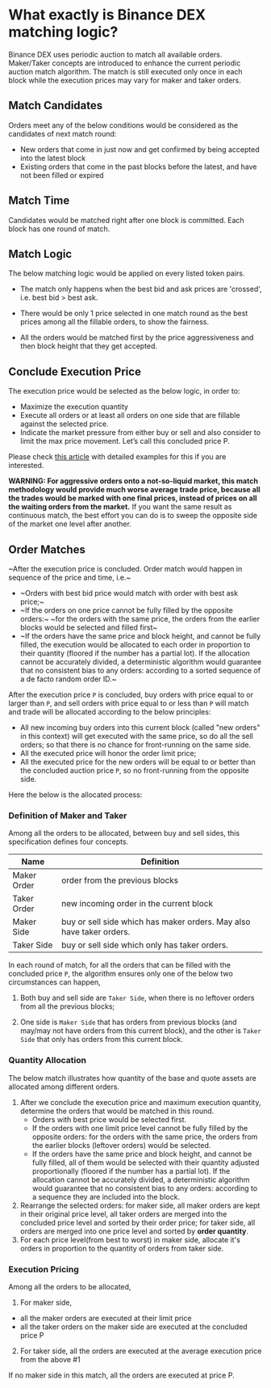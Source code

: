 # What exactly is Binance DEX matching logic?

Binance DEX uses periodic auction to match all available orders. Maker/Taker concepts are introduced to enhance the current periodic auction match algorithm. The match is still executed only once in each block while the execution prices may vary for maker and taker orders.

## Match Candidates

Orders meet any of the below conditions would be considered as the candidates of next match round:
- New orders that come in just now and get confirmed by being accepted into the latest block
- Existing orders that come in the past blocks before the latest, and have not been filled or expired

## Match Time

Candidates would be matched right after one block is committed. Each block has one round of match.

## Match Logic

The below matching logic would be applied on every listed token pairs.

- The match only happens when the best bid and ask prices are 'crossed', i.e. best bid > best ask.

- There would be only 1 price selected in one match round as the best prices among all the fillable
orders, to show the fairness.

- All the orders would be matched first by the price aggressiveness and then block height that they get accepted.

## Conclude Execution Price

The execution price would be selected as the below logic, in order to:

- Maximize the execution quantity
- Execute all orders or at least all orders on one side that are fillable against the selected price.
- Indicate the market pressure from either buy or sell and also consider to limit the max price movement. Let’s call this concluded price P.

Please check [this article](match-examples.md) with detailed examples for this if you are interested.

**WARNING: For aggressive orders onto a not-so-liquid market, this match methodology would provide much worse average trade price, because all the trades would be marked with one final prices, instead of prices on all the waiting orders from the market.** If you want the same result as continuous match, the best effort you can do is to sweep the opposite side of the market one level after another.

## Order Matches
~After the execution price is concluded. Order match would happen in sequence of the price and time, i.e.~

- ~Orders with best bid price would match with order with best ask price;~
- ~If the orders on one price cannot be fully filled by the opposite orders:~
~for the orders with the same price, the orders from the earlier blocks would be selected and filled first~
- ~If the orders have the same price and block height, and cannot be fully filled, the execution
would be allocated to each order in proportion to their quantity (floored if the number has a partial lot).
If the allocation cannot be accurately divided, a deterministic algorithm would guarantee that no consistent
bias to any orders: according to a sorted sequence of a de facto random order ID.~

After the execution price `P` is concluded, buy orders with price equal to or larger than `P`, and sell orders with price equal to or less than `P` will match and trade will be allocated according to the below principles:

- All new incoming buy orders into this current block (called "new orders" in this context) will get executed with the same price, so do all the sell orders; so that there is no chance for front-running on the same side.
- All the executed price will honor the order limit price;
- All the executed price for the new orders will be equal to or better than the concluded auction price `P`, so no front-running from the opposite side.

Here the below is the allocated process:

### Definition of Maker and Taker

Among all the orders to be allocated, between buy and sell sides, this specification defines four concepts.

| Name        | Definition                           |
| ----------- | ------------------------------------ |
| Maker Order | order from the previous blocks       |
| Taker Order | new incoming order in the current block   |
| Maker Side  | buy or sell side which has maker orders. May also have taker orders.  |
| Taker Side  | buy or sell side which only has taker orders. |

In each round of match, for all the orders that can be filled with the concluded price `P`, the algorithm ensures only one of the below two circumstances can happen,

1. Both buy and sell side are `Taker Side`, when there is no leftover orders from all the previous blocks;

2. One side is `Maker Side` that has orders from previous blocks (and may/may not have orders from this current block),  and the other is `Taker Side` that only has orders from this current block.


### Quantity Allocation
The below match illustrates how quantity of the base and quote assets are allocated among different orders.

1. After we conclude the execution price and maximum execution quantity, determine the orders that would be matched in this round.
   - Orders with best price would be selected first.
   - If the orders with one limit price level cannot be fully filled by the opposite orders: for the orders with the same price, the orders from the earlier blocks (leftover orders) would be selected.
   - If the orders have the same price and block height, and cannot be fully filled, all of them would be selected with their quantity adjusted proportionally (floored if the number has a partial lot). If the allocation cannot be accurately divided, a deterministic algorithm would guarantee that no consistent bias to any orders: according to a sequence they are included into the block.
2. Rearrange the selected orders: for maker side, all maker orders are kept in their original price level, all taker orders are merged into the concluded price level and sorted by their order price; for taker side, all orders are merged into one price level and sorted by **order quantity**.
3. For each price level(from best to worst) in maker side, allocate it's orders in proportion to the quantity of orders from taker side.

### Execution Pricing
Among all the orders to be allocated,

1. For maker side,

* all the maker orders are executed at their limit price
* all the taker orders on the maker side are executed at the concluded price P

2. For taker side, all the orders are executed at the average execution price from the above #1

If no maker side in this match, all the orders are executed at price P.
